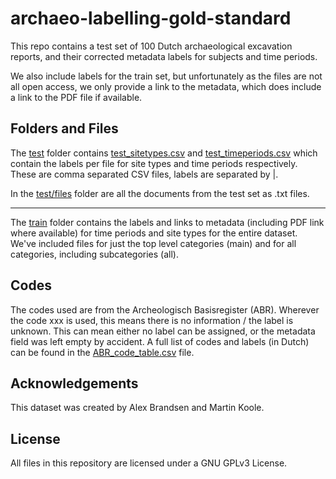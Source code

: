 # archaeo-labelling-gold-standard

This repo contains a test set of 100 Dutch archaeological excavation reports, and their corrected metadata labels for subjects and time periods.

We also include labels for the train set, but unfortunately as the files are not all open access, we only provide a link to the metadata, which does include a link to the PDF file if available.

## Folders and Files

The [test](test) folder contains [test_sitetypes.csv](test/test_sitetypes.csv) and [test_timeperiods.csv](test/test_timeperiods.csv) which contain the labels per file for site types and time periods respectively. These are comma separated CSV files, labels are separated by |. 

In the [test/files](test/files) folder are all the documents from the test set as .txt files. 

---

The [train](train) folder contains the labels and links to metadata (including PDF link where available) for time periods and site types for the entire dataset. We've included files for just the top level categories (main) and for all categories, including subcategories (all). 

## Codes

The codes used are from the Archeologisch Basisregister (ABR). Wherever the code xxx is used, this means there is no information / the label is unknown. This can mean either no label can be assigned, or the metadata field was left empty by accident. A full list of codes and labels (in Dutch) can be found in the [ABR_code_table.csv](ABR_code_table.csv) file.


## Acknowledgements

This dataset was created by Alex Brandsen and Martin Koole.

## License

All files in this repository are licensed under a GNU GPLv3 License.
